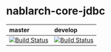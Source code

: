 # nablarch-core-jdbc 


| master | develop |
|:-----------|:------------|
|[![Build Status](https://travis-ci.org/nablarch/nablarch-core.svg?branch=master)](https://travis-ci.org/nablarch/nablarch-core)|[![Build Status](https://travis-ci.org/nablarch/nablarch-core.svg?branch=develop)](https://travis-ci.org/nablarch/nablarch-core)|
